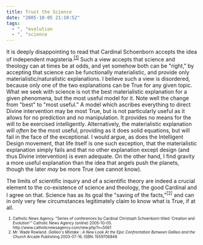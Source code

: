 ```yaml
---
title: Trust the Science
date: "2005-10-05 21:10:52"
tags:
  - ", "evolution
  - ", "science
---
```

<p>It is deeply disappointing to read that Cardinal Schoenborn accepts the idea of independent magisteria.<sup><a href="http://www.catholicnewsagency.com/new.php?n=5061">[1]</a></sup> Such a view accepts that science and theology can at times be at odds, and yet somehow both can be "right," by accepting that science can be functionally materialistic, and provide only materialistic/naturalistic explanations.  I believe such a view is disordered, because only one of the two explanations can be True for any given topic.  What we seek with science is not the best materialistic explanation for a given phenomena, but the most useful model for it.  Note well the change from "best" to "most useful." A model which ascribes everything to direct Divine intervention may be most True, but is not particularly useful as it allows for no prediction and no manipulation.  It provides no means for the will to be exercised intelligently.  Alternatively, the materialistic explanation will <em>often</em> be the most useful, providing as it does solid equations, but will fail in the face of the exceptional. I would argue, as does the Intelligent Design movement, that life itself is one such exception, that the materialistic explanation simply fails and that no other explanation except design (and thus Divine intervention) is even adequate.  On the other hand, I find gravity a more useful explanation than the idea that angels push the planets, though the later <em>may</em> be more True (we cannot know).</p>  <p>The limits of scientific inquiry and of a scientific theory are indeed a crucial element to the co-existence of science and theology, the good Cardinal and I agree on that.  Science has as its goal the "saving of the facts,"<sup>[2]</sup> and can in only very few circumstances legitimately claim to know what is True, if at all.</p>  <font size="-2"> <ol> <li>Catholic News Agency.  "Series of conferences by Cardinal Christoph Schoenborn titled 'Creation and Evolution'" Catholic News Agency (online) 2005-10-05. http://www.catholicnewsagency.com/new.php?n=5061 </li> <li>Mr. Wade Rowland.  <i>Galileo's Mistake : A New Look At the Epic Confrontation Between Galileo and the Church</i> Arcade Publishing 2003-07-16. ISBN: 1559706848</li> </ol> </font>

